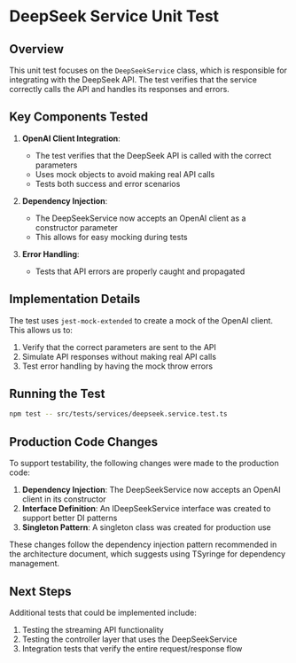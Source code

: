# DeepSeek Service Unit Test

## Overview

This unit test focuses on the `DeepSeekService` class, which is responsible for integrating with the DeepSeek API. The test verifies that the service correctly calls the API and handles its responses and errors.

## Key Components Tested

1. **OpenAI Client Integration**:
   - The test verifies that the DeepSeek API is called with the correct parameters
   - Uses mock objects to avoid making real API calls
   - Tests both success and error scenarios

2. **Dependency Injection**:
   - The DeepSeekService now accepts an OpenAI client as a constructor parameter
   - This allows for easy mocking during tests

3. **Error Handling**:
   - Tests that API errors are properly caught and propagated

## Implementation Details

The test uses `jest-mock-extended` to create a mock of the OpenAI client. This allows us to:

1. Verify that the correct parameters are sent to the API
2. Simulate API responses without making real API calls
3. Test error handling by having the mock throw errors

## Running the Test

```bash
npm test -- src/tests/services/deepseek.service.test.ts
```

## Production Code Changes

To support testability, the following changes were made to the production code:

1. **Dependency Injection**: The DeepSeekService now accepts an OpenAI client in its constructor
2. **Interface Definition**: An IDeepSeekService interface was created to support better DI patterns
3. **Singleton Pattern**: A singleton class was created for production use

These changes follow the dependency injection pattern recommended in the architecture document, which suggests using TSyringe for dependency management.

## Next Steps

Additional tests that could be implemented include:

1. Testing the streaming API functionality
2. Testing the controller layer that uses the DeepSeekService
3. Integration tests that verify the entire request/response flow 
